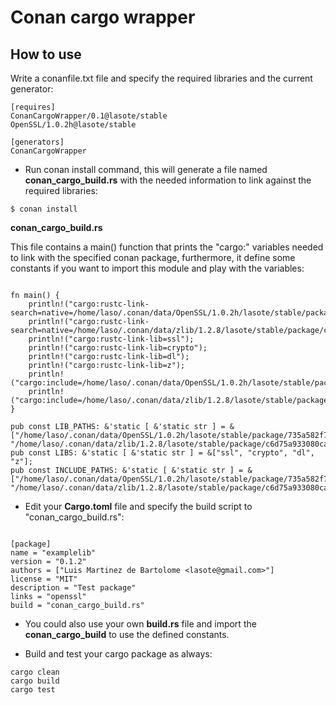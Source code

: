 # Conan cargo wrapper

## How to use

Write a conanfile.txt file and specify the required libraries and the current generator:

```
[requires]
ConanCargoWrapper/0.1@lasote/stable
OpenSSL/1.0.2h@lasote/stable

[generators]
ConanCargoWrapper

```

- Run conan install command, this will generate a file named **conan_cargo_build.rs** with the needed information to link against the required libraries:

```
$ conan install
```

**conan_cargo_build.rs**

This file contains a main() function that prints the "cargo:" variables needed to link with the specified conan package, furthermore, it define some constants if you want to import this module and play with the variables:

```
  
fn main() {
    println!("cargo:rustc-link-search=native=/home/laso/.conan/data/OpenSSL/1.0.2h/lasote/stable/package/735a582f7a1ccadcb2b9c7e7f9cdec974e938950/lib");
    println!("cargo:rustc-link-search=native=/home/laso/.conan/data/zlib/1.2.8/lasote/stable/package/c6d75a933080ca17eb7f076813e7fb21aaa740f2/lib");
    println!("cargo:rustc-link-lib=ssl");
    println!("cargo:rustc-link-lib=crypto");
    println!("cargo:rustc-link-lib=dl");
    println!("cargo:rustc-link-lib=z");
    println!("cargo:include=/home/laso/.conan/data/OpenSSL/1.0.2h/lasote/stable/package/735a582f7a1ccadcb2b9c7e7f9cdec974e938950/include");
    println!("cargo:include=/home/laso/.conan/data/zlib/1.2.8/lasote/stable/package/c6d75a933080ca17eb7f076813e7fb21aaa740f2/include");
}

pub const LIB_PATHS: &'static [ &'static str ] = &["/home/laso/.conan/data/OpenSSL/1.0.2h/lasote/stable/package/735a582f7a1ccadcb2b9c7e7f9cdec974e938950/lib", "/home/laso/.conan/data/zlib/1.2.8/lasote/stable/package/c6d75a933080ca17eb7f076813e7fb21aaa740f2/lib"];
pub const LIBS: &'static [ &'static str ] = &["ssl", "crypto", "dl", "z"];
pub const INCLUDE_PATHS: &'static [ &'static str ] = &["/home/laso/.conan/data/OpenSSL/1.0.2h/lasote/stable/package/735a582f7a1ccadcb2b9c7e7f9cdec974e938950/include", "/home/laso/.conan/data/zlib/1.2.8/lasote/stable/package/c6d75a933080ca17eb7f076813e7fb21aaa740f2/include"];

```

-  Edit your **Cargo.toml** file and specify the build script to "conan_cargo_build.rs":

```

[package]
name = "examplelib"
version = "0.1.2"
authors = ["Luis Martinez de Bartolome <lasote@gmail.com>"]
license = "MIT"
description = "Test package"
links = "openssl"
build = "conan_cargo_build.rs"

```

- You could also use your own **build.rs** file and import the **conan_cargo_build** to use the defined constants.

- Build and test your cargo package as always:


```
cargo clean
cargo build
cargo test
```

